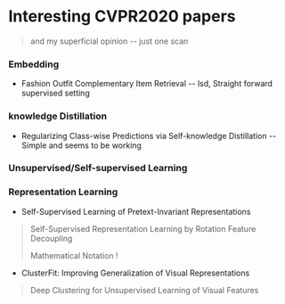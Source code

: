 # Interesting CVPR2020 papers
> and my superficial opinion -- just one scan


### Embedding
* Fashion Outfit Complementary Item Retrieval -- lsd, Straight forward supervised setting

### knowledge Distillation
* Regularizing Class-wise Predictions via Self-knowledge Distillation -- Simple and seems to be working

### Unsupervised/Self-supervised Learning


### Representation Learning
* Self-Supervised Learning of Pretext-Invariant Representations
> Self-Supervised Representation Learning by Rotation Feature Decoupling
> 
> Mathematical Notation !

* ClusterFit: Improving Generalization of Visual Representations 
> Deep Clustering for Unsupervised Learning of Visual Features 